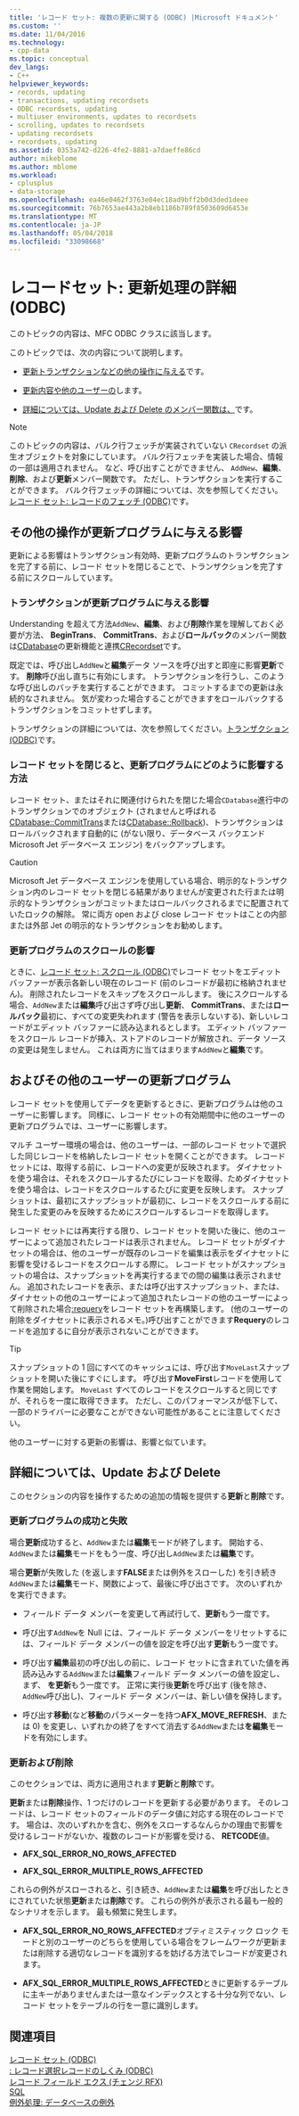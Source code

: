 ```yaml
---
title: 'レコード セット: 複数の更新に関する (ODBC) |Microsoft ドキュメント'
ms.custom: ''
ms.date: 11/04/2016
ms.technology:
- cpp-data
ms.topic: conceptual
dev_langs:
- C++
helpviewer_keywords:
- records, updating
- transactions, updating recordsets
- ODBC recordsets, updating
- multiuser environments, updates to recordsets
- scrolling, updates to recordsets
- updating recordsets
- recordsets, updating
ms.assetid: 0353a742-d226-4fe2-8881-a7daeffe86cd
author: mikeblome
ms.author: mblome
ms.workload:
- cplusplus
- data-storage
ms.openlocfilehash: ea46e0462f3763e04ec18ad9bff2b0d3ded1deee
ms.sourcegitcommit: 76b7653ae443a2b8eb1186b789f8503609d6453e
ms.translationtype: MT
ms.contentlocale: ja-JP
ms.lasthandoff: 05/04/2018
ms.locfileid: "33098668"
---
```

# <a name="recordset-more-about-updates-odbc"></a>レコードセット: 更新処理の詳細 (ODBC)
このトピックの内容は、MFC ODBC クラスに該当します。  
  
 このトピックでは、次の内容について説明します。  
  
-   [更新トランザクションなどの他の操作に与える](#_core_how_transactions_affect_updates)です。  
  
-   [更新内容や他のユーザーの](#_core_your_updates_and_the_updates_of_other_users)します。  
  
-   [詳細については、Update および Delete のメンバー関数は、](#_core_more_about_update_and_delete)です。  
  
> [!NOTE]
>  このトピックの内容は、バルク行フェッチが実装されていない `CRecordset` の派生オブジェクトを対象にしています。 バルク行フェッチを実装した場合、情報の一部は適用されません。 など、呼び出すことができません、 `AddNew`、**編集**、**削除**、および**更新**メンバー関数です。 ただし、トランザクションを実行することができます。 バルク行フェッチの詳細については、次を参照してください。[レコード セット: レコードのフェッチ (ODBC)](../../data/odbc/recordset-fetching-records-in-bulk-odbc.md)です。  
  
##  <a name="_core_how_other_operations_affect_updates"></a> その他の操作が更新プログラムに与える影響  
 更新による影響はトランザクション有効時、更新プログラムのトランザクションを完了する前に、レコード セットを閉じることで、トランザクションを完了する前にスクロールしています。  
  
###  <a name="_core_how_transactions_affect_updates"></a> トランザクションが更新プログラムに与える影響  
 Understanding を超えて方法`AddNew`、**編集**、および**削除**作業を理解しておく必要が方法、 **BeginTrans**、 **CommitTrans**、および**ロールバック**のメンバー関数は[CDatabase](../../mfc/reference/cdatabase-class.md)の更新機能と連携[CRecordset](../../mfc/reference/crecordset-class.md)です。  
  
 既定では、呼び出し`AddNew`と**編集**データ ソースを呼び出すと即座に影響**更新**です。 **削除**呼び出し直ちに有効にします。 トランザクションを行うし、このような呼び出しのバッチを実行することができます。 コミットするまでの更新は永続的なされません。 気が変わった場合することができますをロールバックするトランザクションをコミットせずします。  
  
 トランザクションの詳細については、次を参照してください。[トランザクション (ODBC)](../../data/odbc/transaction-odbc.md)です。  
  
###  <a name="_core_how_closing_the_recordset_affects_updates"></a> レコード セットを閉じると、更新プログラムにどのように影響する方法  
 レコード セット、またはそれに関連付けられたを閉じた場合`CDatabase`進行中のトランザクションでのオブジェクト (されませんと呼ばれる[CDatabase::CommitTrans](../../mfc/reference/cdatabase-class.md#committrans)または[CDatabase::Rollback](../../mfc/reference/cdatabase-class.md#rollback))、トランザクションはロールバックされます自動的に (がない限り、データベース バックエンド Microsoft Jet データベース エンジン) をバックアップします。  
  
> [!CAUTION]
>  Microsoft Jet データベース エンジンを使用している場合、明示的なトランザクション内のレコード セットを閉じる結果がありませんが変更された行または明示的なトランザクションがコミットまたはロールバックされるまでに配置されていたロックの解除。 常に両方 open および close レコード セットはことの内部または外部 Jet の明示的なトランザクションをお勧めします。  
  
###  <a name="_core_how_scrolling_affects_updates"></a> 更新プログラムのスクロールの影響  
 ときに、[レコード セット: スクロール (ODBC)](../../data/odbc/recordset-scrolling-odbc.md)でレコード セットをエディット バッファーが表示各新しい現在のレコード (前のレコードが最初に格納されません)。 削除されたレコードをスキップをスクロールします。 後にスクロールする場合、`AddNew`または**編集**呼び出さず呼び出し**更新**、 **CommitTrans**、または**ロールバック**最初に、すべての変更失われます (警告を表示しないする)、新しいレコードがエディット バッファーに読み込まれるとします。 エディット バッファーをスクロール レコードが挿入、ストアドのレコードが解放され、データ ソースの変更は発生しません。 これは両方に当てはまります`AddNew`と**編集**です。  
  
##  <a name="_core_your_updates_and_the_updates_of_other_users"></a> およびその他のユーザーの更新プログラム  
 レコード セットを使用してデータを更新するときに、更新プログラムは他のユーザーに影響します。 同様に、レコード セットの有効期間中に他のユーザーの更新プログラムでは、ユーザーに影響します。  
  
 マルチ ユーザー環境の場合は、他のユーザーは、一部のレコード セットで選択した同じレコードを格納したレコード セットを開くことができます。 レコード セットには、取得する前に、レコードへの変更が反映されます。 ダイナセットを使う場合は、それをスクロールするたびにレコードを取得、ためダイナセットを使う場合は、レコードをスクロールするたびに変更を反映します。 スナップショットは、最初にスナップショットが最初に、レコードをスクロールする前に発生した変更のみを反映するためにスクロールするレコードを取得します。  
  
 レコード セットには再実行する限り、レコード セットを開いた後に、他のユーザーによって追加されたレコードは表示されません。 レコード セットがダイナセットの場合は、他のユーザーが既存のレコードを編集は表示をダイナセットに影響を受けるレコードをスクロールする際に。 レコード セットがスナップショットの場合は、スナップショットを再実行するまでの間の編集は表示されません。 追加されたレコードを表示、または呼び出すスナップショット、または、ダイナセットの他のユーザーによって追加されたレコードの他のユーザーによって削除された場合[:requery](../../mfc/reference/crecordset-class.md#requery)をレコード セットを再構築します。 (他のユーザーの削除をダイナセットに表示されるメモ。)呼び出すことができます**Requery**のレコードを追加するに自分が表示されないことができます。  
  
> [!TIP]
>  スナップショットの 1 回にすべてのキャッシュには、呼び出す`MoveLast`スナップショットを開いた後にすぐにします。 呼び出す**MoveFirst**レコードを使用して作業を開始します。 `MoveLast` すべてのレコードをスクロールすると同じですが、それらを一度に取得できます。 ただし、このパフォーマンスが低下して、一部のドライバーに必要なことができない可能性があることに注意してください。  
  
 他のユーザーに対する更新の影響は、影響と似ています。  
  
##  <a name="_core_more_about_update_and_delete"></a> 詳細については、Update および Delete  
 このセクションの内容を操作するための追加の情報を提供する**更新**と**削除**です。  
  
### <a name="update-success-and-failure"></a>更新プログラムの成功と失敗  
 場合**更新**成功すると、`AddNew`または**編集**モードが終了します。 開始する、`AddNew`または**編集**モードをもう一度、呼び出し`AddNew`または**編集**です。  
  
 場合**更新**が失敗した (を返します**FALSE**または例外をスローした) を引き続き`AddNew`または**編集**モード、関数によって、最後に呼び出さです。 次のいずれかを実行できます。  
  
-   フィールド データ メンバーを変更して再試行して、**更新**もう一度です。  
  
-   呼び出す`AddNew`を Null には、フィールド データ メンバーをリセットするには、フィールド データ メンバーの値を設定を呼び出す**更新**もう一度です。  
  
-   呼び出す**編集**最初の呼び出しの前に、レコード セットに含まれていた値を再読み込みする`AddNew`または**編集**フィールド データ メンバーの値を設定し、まず、 **を更新**もう一度です。 正常に実行後**更新**を呼び出す (後を除き、`AddNew`呼び出し)、フィールド データ メンバーは、新しい値を保持します。  
  
-   呼び出す**移動**(など**移動**のパラメーターを持つ**AFX_MOVE_REFRESH**、または 0) を変更し、いずれかの終了をすべて消去する`AddNew`または**を編集**モードを有効にします。  
  
### <a name="update-and-delete"></a>更新および削除  
 このセクションでは、両方に適用されます**更新**と**削除**です。  
  
 **更新**または**削除**操作、1 つだけのレコードを更新する必要があります。 そのレコードは、レコード セットのフィールドのデータ値に対応する現在のレコードです。 場合は、次のいずれかを含む、例外をスローするなんらかの理由で影響を受けるレコードがないか、複数のレコードが影響を受ける、 **RETCODE**値。  
  
-   **AFX_SQL_ERROR_NO_ROWS_AFFECTED**  
  
-   **AFX_SQL_ERROR_MULTIPLE_ROWS_AFFECTED**  
  
 これらの例外がスローされると、引き続き、`AddNew`または**編集**を呼び出したときにされていた状態**更新**または**削除**です。 これらの例外が表示される最も一般的なシナリオを示します。 最も頻繁に発生します。  
  
-   **AFX_SQL_ERROR_NO_ROWS_AFFECTED**オプティミスティック ロック モードと別のユーザーのどちらを使用している場合をフレームワークが更新または削除する適切なレコードを識別するを妨げる方法でレコードが変更されます。  
  
-   **AFX_SQL_ERROR_MULTIPLE_ROWS_AFFECTED**ときに更新するテーブルに主キーがありませんまたは一意なインデックスとする十分な列でない、レコード セットをテーブルの行を一意に識別します。  
  
## <a name="see-also"></a>関連項目  
 [レコード セット (ODBC)](../../data/odbc/recordset-odbc.md)   
 [: レコード選択レコードのしくみ (ODBC)](../../data/odbc/recordset-how-recordsets-select-records-odbc.md)   
 [レコード フィールド エクス (チェンジ RFX)](../../data/odbc/record-field-exchange-rfx.md)   
 [SQL](../../data/odbc/sql.md)   
 [例外処理: データベースの例外](../../mfc/exceptions-database-exceptions.md)